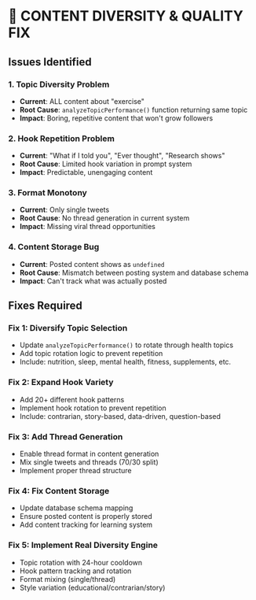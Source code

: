 # 🎯 CONTENT DIVERSITY & QUALITY FIX

## Issues Identified

### 1. Topic Diversity Problem
- **Current**: ALL content about "exercise" 
- **Root Cause**: `analyzeTopicPerformance()` function returning same topic
- **Impact**: Boring, repetitive content that won't grow followers

### 2. Hook Repetition Problem  
- **Current**: "What if I told you", "Ever thought", "Research shows"
- **Root Cause**: Limited hook variation in prompt system
- **Impact**: Predictable, unengaging content

### 3. Format Monotony
- **Current**: Only single tweets
- **Root Cause**: No thread generation in current system
- **Impact**: Missing viral thread opportunities

### 4. Content Storage Bug
- **Current**: Posted content shows as `undefined`
- **Root Cause**: Mismatch between posting system and database schema
- **Impact**: Can't track what was actually posted

## Fixes Required

### Fix 1: Diversify Topic Selection
- Update `analyzeTopicPerformance()` to rotate through health topics
- Add topic rotation logic to prevent repetition
- Include: nutrition, sleep, mental health, fitness, supplements, etc.

### Fix 2: Expand Hook Variety  
- Add 20+ different hook patterns
- Implement hook rotation to prevent repetition
- Include: contrarian, story-based, data-driven, question-based

### Fix 3: Add Thread Generation
- Enable thread format in content generation
- Mix single tweets and threads (70/30 split)
- Implement proper thread structure

### Fix 4: Fix Content Storage
- Update database schema mapping
- Ensure posted content is properly stored
- Add content tracking for learning system

### Fix 5: Implement Real Diversity Engine
- Topic rotation with 24-hour cooldown
- Hook pattern tracking and rotation  
- Format mixing (single/thread)
- Style variation (educational/contrarian/story)
